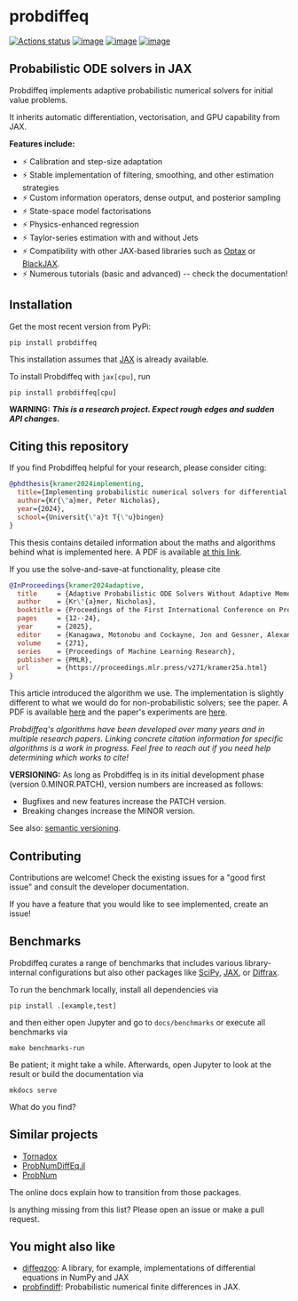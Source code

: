 # probdiffeq

[![Actions status](https://github.com/pnkraemer/probdiffeq/workflows/ci/badge.svg)](https://github.com/pnkraemer/probdiffeq/actions)
[![image](https://img.shields.io/pypi/v/probdiffeq.svg)](https://pypi.python.org/pypi/probdiffeq)
[![image](https://img.shields.io/pypi/l/probdiffeq.svg)](https://pypi.python.org/pypi/probdiffeq)
[![image](https://img.shields.io/pypi/pyversions/probdiffeq.svg)](https://pypi.python.org/pypi/probdiffeq)

## Probabilistic ODE solvers in JAX

Probdiffeq implements adaptive probabilistic numerical solvers for initial value problems.

It inherits automatic differentiation, vectorisation, and GPU capability from JAX.

**Features include:**

* ⚡ Calibration and step-size adaptation
* ⚡ Stable implementation of filtering, smoothing, and other estimation strategies
* ⚡ Custom information operators, dense output, and posterior sampling
* ⚡ State-space model factorisations
* ⚡ Physics-enhanced regression
* ⚡ Taylor-series estimation with and without Jets
* ⚡ Compatibility with other JAX-based libraries such as [Optax](https://optax.readthedocs.io/en/latest/index.html) or [BlackJAX](https://blackjax-devs.github.io/blackjax/).
* ⚡ Numerous tutorials (basic and advanced) -- check the documentation!



## Installation

Get the most recent version from PyPi:

```
pip install probdiffeq
```
This installation assumes that [JAX](https://jax.readthedocs.io/en/latest/) is already available.

To install Probdiffeq with `jax[cpu]`, run
```commandline
pip install probdiffeq[cpu]
```


**WARNING:**
_**This is a research project. Expect rough edges and sudden API changes.**_



## Citing this repository
If you find Probdiffeq helpful for your research, please consider citing:

```bibtex
@phdthesis{kramer2024implementing,
  title={Implementing probabilistic numerical solvers for differential equations},
  author={Kr{\"a}mer, Peter Nicholas},
  year={2024},
  school={Universit{\"a}t T{\"u}bingen}
}
```
This thesis contains detailed information about the maths and algorithms behind what is implemented here.
A PDF is available [at this link](https://tobias-lib.ub.uni-tuebingen.de/xmlui/handle/10900/152754).

If you use the solve-and-save-at functionality, please cite
```bibtex
@InProceedings{kramer2024adaptive,
  title     = {Adaptive Probabilistic ODE Solvers Without Adaptive Memory Requirements},
  author    = {Kr\"{a}mer, Nicholas},
  booktitle = {Proceedings of the First International Conference on Probabilistic Numerics},
  pages     = {12--24},
  year      = {2025},
  editor    = {Kanagawa, Motonobu and Cockayne, Jon and Gessner, Alexandra and Hennig, Philipp},
  volume    = {271},
  series    = {Proceedings of Machine Learning Research},
  publisher = {PMLR},
  url       = {https://proceedings.mlr.press/v271/kramer25a.html}
}
```
This article introduced the algorithm we use.
The implementation is slightly different to what we would do for non-probabilistic solvers; see the paper.
A PDF is available [here](https://arxiv.org/abs/2410.10530) and the paper's experiments are [here](https://github.com/pnkraemer/code-adaptive-prob-ode-solvers).


_Probdiffeq's algorithms have been developed over many years and in multiple research papers.
Linking concrete citation information for specific algorithms is a work in progress.
Feel free to reach out if you need help determining which works to cite!_


**VERSIONING:**
As long as Probdiffeq is in its initial development phase (version 0.MINOR.PATCH), version numbers are increased as follows:

* Bugfixes and new features increase the PATCH version. 
* Breaking changes increase the MINOR version.

See also: [semantic versioning](https://semver.org/).

## Contributing
Contributions are welcome!
Check the existing issues for a "good first issue" and consult the developer documentation.

If you have a feature that you would like to see implemented, create an issue!

## Benchmarks

Probdiffeq curates a range of benchmarks that includes various library-internal configurations
but also other packages like [SciPy](https://scipy.org/), [JAX](https://jax.readthedocs.io/en/latest/), or [Diffrax](https://docs.kidger.site/diffrax/). 

To run the benchmark locally, install all dependencies via
```commandline
pip install .[example,test]
```
and then either open Jupyter and go to `docs/benchmarks`
or execute all benchmarks via
```commandline
make benchmarks-run
```
Be patient; it might take a while. 
Afterwards, open Jupyter to look at the result or build the documentation via
```
mkdocs serve
```
What do you find?

## Similar projects

* [Tornadox](https://github.com/pnkraemer/tornadox)
* [ProbNumDiffEq.jl](https://nathanaelbosch.github.io/ProbNumDiffEq.jl/stable/)
* [ProbNum](https://probnum.readthedocs.io/en/latest/)

The online docs explain how to transition from those packages.

Is anything missing from this list? Please open an issue or make a pull request.

## You might also like

* [diffeqzoo](https://diffeqzoo.readthedocs.io/en/latest/): 
  A library, for example, implementations of differential equations in NumPy and JAX
* [probfindiff](https://probfindiff.readthedocs.io/en/latest/): 
  Probabilistic numerical finite differences in JAX.
